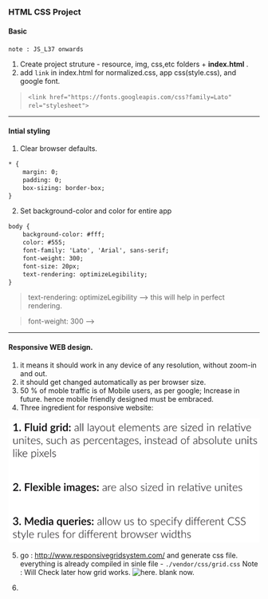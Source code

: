 ### HTML CSS Project

#### Basic
 `note : JS_L37 onwards`
1. Create project struture - resource, img, css,etc folders + **index.html** .
2. add `link` in index.html for normalized.css, app css(style.css), and google font.

> `<link href="https://fonts.googleapis.com/css?family=Lato" rel="stylesheet">`

***

#### Intial styling
1. Clear browser defaults. 
```
* {
    margin: 0;
    padding: 0;
    box-sizing: border-box;
}
```

2. Set background-color and color for entire app 
```
body {
    background-color: #fff;
    color: #555;
    font-family: 'Lato', 'Arial', sans-serif;
    font-weight: 300;
    font-size: 20px;
    text-rendering: optimizeLegibility;
}
```

> text-rendering: optimizeLegibility --> this  will help in perfect rendering.

> font-weight: 300 --> 

***

#### Responsive WEB design.

1. it means it should work in any device of any resolution, without zoom-in and out.
2. it should get changed automatically as per browser size.
3. 50 % of moble traffic is of Mobile users, as per google; Increase in future. hence mobile friendly designed must be embraced.
4. Three ingredient for responsive website:

![](https://github.com/lekhrajdinkar/css_html/blob/master/NOTES/assets/n1.PNG)

5. go : http://www.responsivegridsystem.com/ 
and generate css file. everything is already compiled in sinle file - `./vendor/css/grid.css`
Note : Will Check later how grid works. ![here. blank now.]()

6. 


